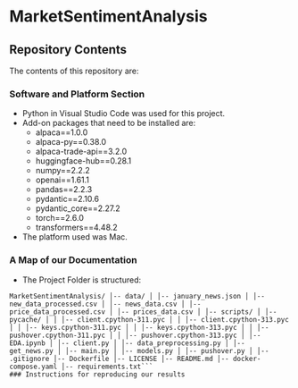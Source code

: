 # MarketSentimentAnalysis
## Repository Contents
The contents of this repository are: 
### Software and Platform Section
- Python in Visual Studio Code was used for this project.
- Add-on packages that need to be installed are:
  - alpaca==1.0.0
  - alpaca-py==0.38.0
  - alpaca-trade-api==3.2.0
  - huggingface-hub==0.28.1
  - numpy==2.2.2
  - openai==1.61.1
  - pandas==2.2.3
  - pydantic==2.10.6
  - pydantic_core==2.27.2
  - torch==2.6.0
  - transformers==4.48.2
- The platform used was Mac.
### A Map of our Documentation
- The Project Folder is structured:
```
MarketSentimentAnalysis/ │-- data/ │ │-- january_news.json │ │-- new_data_processed.csv │ │-- news_data.csv │ │-- price_data_processed.csv │ │-- prices_data.csv │ │-- scripts/ │ │-- pycache/ │ │ │-- client.cpython-311.pyc │ │ │-- client.cpython-313.pyc │ │ │-- keys.cpython-311.pyc │ │ │-- keys.cpython-313.pyc │ │ │-- pushover.cpython-311.pyc │ │ │-- pushover.cpython-313.pyc │ │-- EDA.ipynb │ │-- client.py │ │-- data_preprocessing.py │ │-- get_news.py │ │-- main.py │ │-- models.py │ │-- pushover.py │ │-- .gitignore │-- Dockerfile │-- LICENSE │-- README.md │-- docker-compose.yaml │-- requirements.txt```
### Instructions for reproducing our results
